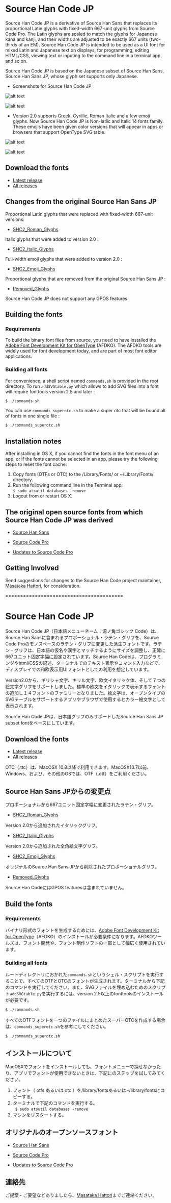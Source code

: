 # Source Han Code JP

Source Han Code JP is a derivative of Source Han Sans that replaces its proportional Latin glyphs with fixed-width 667-unit glyphs from Source Code Pro. The Latin glyphs are scaled to match the glyphs for Japanese kana and kanji, and their widths are adjusted to be exactly 667 units (two-thirds of an EM). Source Han Code JP is intended to be used as a UI font for mixed Latin and Japanese text on displays, for programming, editing HTML/CSS, viewing text or inputing to the command line in a terminal app, and so on.

Source Han Code JP is based on the Japanese subset of Source Han Sans, Source Han Sans JP, whose glyph set supports only Japanese.

* Screenshots for Source Han Code JP

![alt text](https://github.com/adobe-fonts/source-han-code-jp/raw/master/resources/img-View.png "img-View")

![alt text](https://github.com/adobe-fonts/source-han-code-jp/raw/master/resources/img-AA.png "img-AA")

* Version 2.0 supports Greek, Cyrillic, Roman Italic and a few emoji glyphs. Now Source Han Code JP is Non-Iatlic and Italic 14 fonts family. These emojis have been given color versions that will appear in apps or browsers that support OpenType SVG table. 

![alt text](https://github.com/adobe-fonts/source-han-code-jp/raw/master/resources/newglyphs.png "new_glyphs")

![alt text](https://github.com/adobe-fonts/source-han-code-jp/raw/master/resources/color_emoji.png "color_emoji")


## Download the fonts

* [Latest release](../../releases/latest)
* [All releases](../../releases)

## Changes from the original Source Han Sans JP

Proportional Latin glyphs that were replaced with fixed-width 667-unit versions:

* [SHC2_Roman_Glyphs](https://github.com/adobe-fonts/source-han-code-jp/raw/master/resources/SHC2_Roman.pdf)

Italic glyphs that were added to version 2.0 :

* [SHC2_Italic_Glyphs](https://github.com/adobe-fonts/source-han-code-jp/raw/master/resources/SHC2_Italic.pdf)

Full-width emoji glyphs that were added to version 2.0 :

* [SHC2_Emoji_Glyphs](https://github.com/adobe-fonts/source-han-code-jp/raw/master/resources/SHC2_Emoji.pdf)

Proportional glyphs that are removed from the original Source Han Sans JP :

* [Removed_Glyphs](https://github.com/adobe-fonts/source-han-code-jp/raw/master/resources/removedGlyphs_fromSHS.pdf)

Source Han Code JP does not support any GPOS features.

## Building the fonts
### Requirements

To build the binary font files from source, you need to have installed the [Adobe Font Development Kit for OpenType](http://www.adobe.com/devnet/opentype/afdko.html) (AFDKO). The AFDKO tools are widely used for font development today, and are part of most font editor applications.

### Building all fonts

For convenience, a shell script named `commands.sh` is provided in the root directory. To run `addSVGtable.py` which allows to add SVG files into a font will require fonttools version 2.5 and later :

```sh
$ ./commands.sh
```

You can use `commands_superotc.sh` to make a super otc that will be bound all of fonts in one single file :

```sh
$ ./commands_superotc.sh
```
## Installation notes
After installing in OS X, if you cannot find the fonts in the font menu of an app, or if the fonts cannot be selected in an app, please try the following steps to reset the font cache:

1. Copy fonts (OTFs or OTC) to the /Library/Fonts/ or ~/Library/Fonts/ directory.
2. Run the following command line in the Terminal app:  
```$ sudo atsutil databases -remove```
3. Logout from or restart OS X.

## The original open source fonts from which Source Han Code JP was derived

* [Source Han Sans](https://github.com/adobe-fonts/source-han-sans)
* [Source Code Pro](https://github.com/adobe-fonts/source-code-pro)

* [Updates to Source Code Pro](http://blog.typekit.com/2015/07/17/source-code-pro-italic-greek-cyrillic/)

## Getting Involved

Send suggestions for changes to the Source Han Code project maintainer, [Masataka Hattori](mailto:mhattori@adobe.com), for consideration.

========================================

# Source Han Code JP

Source Han Code JP（日本語メニューネーム：源ノ角ゴシック Code）は、Source Han Sansに含まれるプロポーショナル・ラテン・グリフを、Source Code Proのモノスペースのラテン・グリフに変更した派生フォントです。ラテン・グリフは、日本語の仮名や漢字とマッチするようにサイズを調整し、正確に667ユニット固定字幅に設定されています。Source Han Codeは、プログラミングやhtml/CSSの記述、ターミナルでのテキスト表示やコマンド入力などで、ディスプレイでの和欧表示用UIフォントとしての利用を想定しています。

Version2.0から、ギリシャ文字、キリル文字、欧文イタリック体、そして７つの絵文字グリフをサポートしました。標準の欧文をイタリックで表示するフォントの追加し１４フォントのファミリーとなりました。絵文字は、オープンタイプのSVGテーブルをサポートするアプリやブラウザで使用するとカラー絵文字として表示されます。

Source Han Code JPは、日本語グリフのみサポートしたSource Han Sans JP subset fontをベースにしています。

## Download the fonts

* [Latest release](../../releases/latest)
* [All releases](../../releases)

OTC（.ttc）は、MacOSX 10.8以降で利用できます。MacOSX10.7以前、Windows、および、その他のOSでは、OTF（.otf）をご利用ください。

## Source Han Sans JPからの変更点

プロポーショナルから667ユニット固定字幅に変更されたラテン・グリフ。

* [SHC2_Roman_Glyphs](https://github.com/adobe-fonts/source-han-code-jp/raw/master/resources/SHC2_Roman.pdf)

Version 2.0から追加されたイタリックグリフ。

* [SHC2_Italic_Glyphs](https://github.com/adobe-fonts/source-han-code-jp/raw/master/resources/SHC2_Italic.pdf)

Version 2.0から追加された全角絵文字グリフ。

* [SHC2_Emoji_Glyphs](https://github.com/adobe-fonts/source-han-code-jp/raw/master/resources/SHC2_Emoji.pdf)

オリジナルのSource Han Sans JPから削除されたプロポーショナルグリフ。

* [Removed_Glyphs](https://github.com/adobe-fonts/source-han-code-jp/raw/master/resources/removedGlyphs_fromSHS.pdf)

Source Han CodeにはGPOS featuresは含まれていません。

## Build the fonts
### Requirements

バイナリ形式のフォントを生成するためには、[Adobe Font Development Kit for OpenType](http://www.adobe.com/devnet/opentype/afdko.html)（AFDKO）のインストールが必要条件になります。AFDKOツールズは、フォント開発や、フォント制作ソフトの一部として幅広く使用されています。

### Building all fonts

ルートディレクトリにおかれた`commands.sh`というシェル・スクリプトを実行することで、すべてのOTFとOTCのフォントが生成されます。ターミナルから下記のコマンドを実行してください。また、SVGファイルを埋め込むためのスクリプト`addSVGtable.py`を実行するには、version 2.5以上のfonttoolsのインストールが必要です。

```sh
$ ./commands.sh
```

すべてのOTFフォントを一つのファイルにまとめたスーパーOTCを作成する場合は、`commands_superotc.sh`を参考にしてください。

```sh
$ ./commands_superotc.sh
```
## インストールについて
MacOSXでフォントをインストールしても、フォントメニューで探せなかったり、アプリでフォントが使用できないときは、下記にのステップを試してみてください。  
   
1. フォント（ otfs あるいは otc ）を/library/fontsあるいは~/library/fontsにコピーする。
2. ターミナルで下記のコマンドを実行する。  
```  $ sudo atsutil databases -remove  ```
3. マシンをリスタートする。


## オリジナルのオープンソースフォント
* [Source Han Sans](https://github.com/adobe-fonts/source-han-sans)
* [Source Code Pro](https://github.com/adobe-fonts/source-code-pro)

* [Updates to Source Code Pro](http://blog.typekit.com/2015/07/17/source-code-pro-italic-greek-cyrillic/)

## 連絡先

ご提案・ご要望などありましたら、[Masataka Hattori](mailto:mhattori@adobe.com)までご連絡ください。
